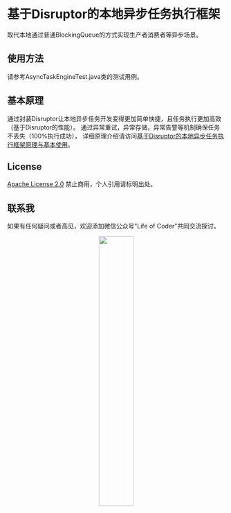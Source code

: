 # 基于Disruptor的本地异步任务执行框架
取代本地通过普通BlockingQueue的方式实现生产者消费者等异步场景。

## 使用方法
请参考AsyncTaskEngineTest.java类的测试用例。

## 基本原理
通过封装Disruptor让本地异步任务开发变得更加简单快捷，且任务执行更加高效（基于Disruptor的性能）。
通过异常重试，异常存储，异常告警等机制确保任务不丢失（100%执行成功），
详细原理介绍请访问[基于Disruptor的本地异步任务执行框架原理与基本使用](https://blog.csdn.net/hilaryfrank/article/details/108052182 '原理与使用')。 

## License
[Apache License 2.0](https://github.com/lifeofcoder/dynamic-executor/blob/master/LICENSE)
禁止商用，个人引用请标明出处。

## 联系我
如果有任何疑问或者高见，欢迎添加微信公众号"Life of Coder"共同交流探讨。
<p align="center"><img width="40%" src="https://img-blog.csdnimg.cn/20191128202145538.jpg?x-oss-process=image/watermark,type_ZmFuZ3poZW5naGVpdGk,shadow_10,text_aHR0cHM6Ly9ibG9nLmNzZG4ubmV0L2hpbGFyeWZyYW5r,size_16,color_FFFFFF,t_70" /></p>
